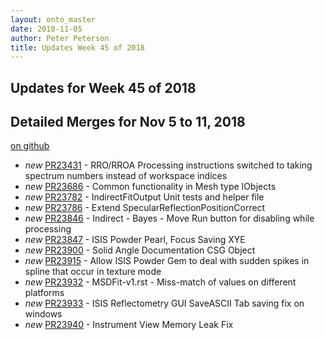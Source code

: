 ```yaml
---
layout: onto_master
date: 2018-11-05
author: Peter Peterson
title: Updates Week 45 of 2018
---
```

Updates for Week 45 of 2018
---------------------------

Detailed Merges for Nov 5 to 11, 2018
-------------------------------------
[on github](https://github.com/mantidproject/mantid/pulls?q=is%3Apr+merged%3A2018-11-06..2018-11-11)

* *new* [PR23431](https://github.com/mantidproject/mantid/pull/23431) - RRO/RROA Processing instructions switched to taking spectrum numbers instead of workspace indices
* *new* [PR23686](https://github.com/mantidproject/mantid/pull/23686) - Common functionality in Mesh type IObjects
* *new* [PR23782](https://github.com/mantidproject/mantid/pull/23782) - IndirectFitOutput Unit tests and helper file
* *new* [PR23786](https://github.com/mantidproject/mantid/pull/23786) - Extend SpecularReflectionPositionCorrect
* *new* [PR23846](https://github.com/mantidproject/mantid/pull/23846) - Indirect - Bayes - Move Run button for disabling while processing
* *new* [PR23847](https://github.com/mantidproject/mantid/pull/23847) - ISIS Powder Pearl, Focus Saving XYE
* *new* [PR23900](https://github.com/mantidproject/mantid/pull/23900) - Solid Angle Documentation CSG Object
* *new* [PR23915](https://github.com/mantidproject/mantid/pull/23915) - Allow ISIS Powder Gem to deal with sudden spikes in spline that occur in texture mode
* *new* [PR23932](https://github.com/mantidproject/mantid/pull/23932) - MSDFit-v1.rst - Miss-match of values on different platforms
* *new* [PR23933](https://github.com/mantidproject/mantid/pull/23933) - ISIS Reflectometry GUI SaveASCII Tab saving fix on windows
* *new* [PR23940](https://github.com/mantidproject/mantid/pull/23940) - Instrument View Memory Leak Fix
